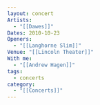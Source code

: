 ```yaml
---
layout: concert
Artists:
  - "[[Dawes]]"
Dates: 2010-10-23
Openers:
  - "[[Langhorne Slim]]"
Venue: "[[Lincoln Theater]]"
With me:
  - "[[Andrew Hagen]]"
tags:
  - concerts
category:
  - "[[Concerts]]"
---
```

